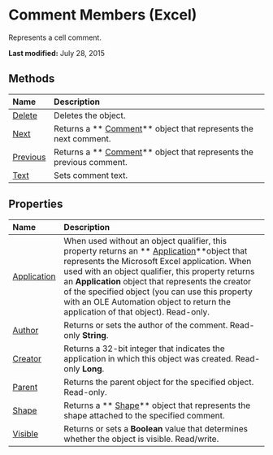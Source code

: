 
# Comment Members (Excel)
Represents a cell comment.

 **Last modified:** July 28, 2015


## Methods



|**Name**|**Description**|
|:-----|:-----|
| [Delete](c0289c56-cf93-5c86-b62f-cb33083c2c1d.md)|Deletes the object.|
| [Next](0331918c-056d-6adc-e232-0aeee3d9c57b.md)|Returns a  ** [Comment](3627e9be-2a28-9dc5-c822-ad42857134e3.md)** object that represents the next comment.|
| [Previous](b7854b0f-0e88-6749-2e62-6d45add8b945.md)|Returns a  ** [Comment](3627e9be-2a28-9dc5-c822-ad42857134e3.md)** object that represents the previous comment.|
| [Text](6a79c275-ba8e-799a-2e53-96347b1783a4.md)|Sets comment text.|

## Properties



|**Name**|**Description**|
|:-----|:-----|
| [Application](a5cf6bf0-73e6-d925-d905-1a6388ef8c6d.md)|When used without an object qualifier, this property returns an  ** [Application](19b73597-5cf9-4f56-8227-b5211f657f6f.md)**object that represents the Microsoft Excel application. When used with an object qualifier, this property returns an  **Application** object that represents the creator of the specified object (you can use this property with an OLE Automation object to return the application of that object). Read-only.|
| [Author](ac964a80-1646-41a0-8b3a-941c800395e7.md)|Returns or sets the author of the comment. Read-only  **String**.|
| [Creator](c0765a60-a99b-ea10-b708-549222dc4e95.md)|Returns a 32-bit integer that indicates the application in which this object was created. Read-only  **Long**.|
| [Parent](c533a5f3-06ea-5af8-c46a-20cb6661384f.md)|Returns the parent object for the specified object. Read-only.|
| [Shape](f3e5f713-69b3-9cd8-81fa-9c677ed26869.md)|Returns a  ** [Shape](8f01fcd1-b7d9-5216-2de5-40fb6648a403.md)** object that represents the shape attached to the specified comment.|
| [Visible](0ec953be-0323-68cb-f2bc-2c7eaba2d9c1.md)|Returns or sets a  **Boolean** value that determines whether the object is visible. Read/write.|
